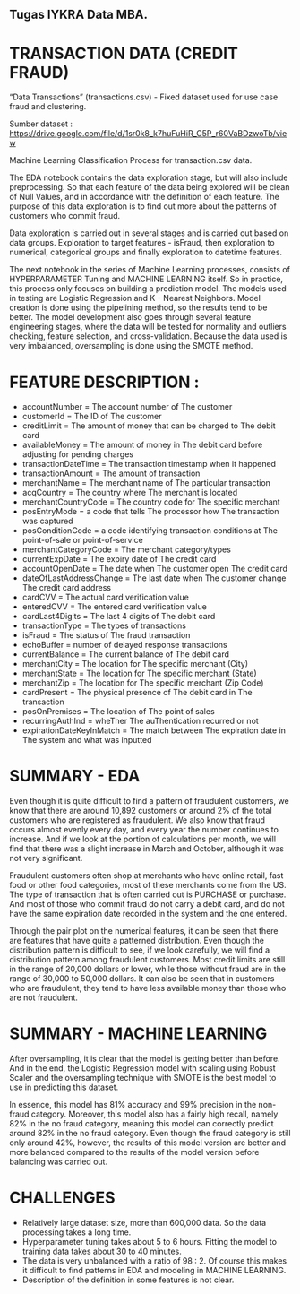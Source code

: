 ## Tugas IYKRA Data MBA.

# TRANSACTION DATA (CREDIT FRAUD)

“Data Transactions” (transactions.csv) - Fixed dataset used for use case fraud and clustering.

Sumber dataset : https://drive.google.com/file/d/1sr0k8_k7huFuHiR_C5P_r60VaBDzwoTb/view

Machine Learning Classification Process for transaction.csv data.

The EDA notebook contains the data exploration stage, but will also include preprocessing. So that each feature of the data being explored will be clean of Null Values, and in accordance with the definition of each feature. The purpose of this data exploration is to find out more about the patterns of customers who commit fraud.

Data exploration is carried out in several stages and is carried out based on data groups. Exploration to target features - isFraud, then exploration to numerical, categorical groups and finally exploration to datetime features.

The next notebook in the series of Machine Learning processes, consists of HYPERPARAMETER Tuning and MACHINE LEARNING itself. So in practice, this process only focuses on building a prediction model. The models used in testing are Logistic Regression and K - Nearest Neighbors. Model creation is done using the pipelining method, so the results tend to be better. The model development also goes through several feature engineering stages, where the data will be tested for normality and outliers checking, feature selection, and cross-validation. Because the data used is very imbalanced, oversampling is done using the SMOTE method.


# FEATURE DESCRIPTION :

- accountNumber             = The account number of The customer
- customerId    =  The ID of The customer
- creditLimit               =  The amount of money that can be charged to The debit card
- availableMoney        = The amount of money in The debit card before adjusting for pending charges      
- transactionDateTime       = The transaction timestamp when it happened
- transactionAmount        = The amount of transaction 
- merchantName          = The merchant name of The particular transaction
- acqCountry             = The country where The merchant is located
- merchantCountryCode    = The country code for The specific merchant
- posEntryMode        = a code that tells The processor how The transaction was captured
- posConditionCode   = a code identifying transaction conditions at The point-of-sale or point-of-service
- merchantCategoryCode    = The merchant category/types
- currentExpDate       =  The expiry date of The credit card
- accountOpenDate      = The date when The customer open The credit card
- dateOfLastAddressChange    = The last date when The customer change The credit card address
- cardCVV = The actual card verification value
- enteredCVV       = The entered card verification value
- cardLast4Digits     = The last 4 digits of The debit card
- transactionType        = The types of transactions
- isFraud      = The status of The fraud transaction
- echoBuffer    = number of delayed response transactions
- currentBalance =  The current balance of The debit card
- merchantCity = The location for The specific merchant (City)
- merchantState   = The location for The specific merchant (State)
- merchantZip = The location for The specific merchant (Zip Code)           
- cardPresent =     The physical presence of The debit card in The transaction
- posOnPremises = The location of The point of sales          
- recurringAuthInd  = wheTher The auThentication recurred or not
- expirationDateKeyInMatch = The match between The expiration date in The system and what was inputted

# SUMMARY - EDA 


Even though it is quite difficult to find a pattern of fraudulent customers, we know that there are around 10,892 customers or around 2% of the total customers who are registered as fraudulent. We also know that fraud occurs almost evenly every day, and every year the number continues to increase. And if we look at the portion of calculations per month, we will find that there was a slight increase in March and October, although it was not very significant.

Fraudulent customers often shop at merchants who have online retail, fast food or other food categories, most of these merchants come from the US. The type of transaction that is often carried out is PURCHASE or purchase. And most of those who commit fraud do not carry a debit card, and do not have the same expiration date recorded in the system and the one entered.

Through the pair plot on the numerical features, it can be seen that there are features that have quite a patterned distribution. Even though the distribution pattern is difficult to see, if we look carefully, we will find a distribution pattern among fraudulent customers. Most credit limits are still in the range of 20,000 dollars or lower, while those without fraud are in the range of 30,000 to 50,000 dollars. It can also be seen that in customers who are fraudulent, they tend to have less available money than those who are not fraudulent.


# SUMMARY - MACHINE LEARNING

After oversampling, it is clear that the model is getting better than before. And in the end, the Logistic Regression model with scaling using Robust Scaler and the oversampling technique with SMOTE is the best model to use in predicting this dataset.

In essence, this model has 81% accuracy and 99% precision in the non-fraud category. Moreover, this model also has a fairly high recall, namely 82% in the no fraud category, meaning this model can correctly predict around 82% in the no fraud category. Even though the fraud category is still only around 42%, however, the results of this model version are better and more balanced compared to the results of the model version before balancing was carried out.

# CHALLENGES 

- Relatively large dataset size, more than 600,000 data. So the data processing takes a long time.
- Hyperparameter tuning takes about 5 to 6 hours. Fitting the model to training data takes about 30 to 40 minutes.
- The data is very unbalanced with a ratio of 98 : 2. Of course this makes it difficult to find patterns in EDA and modeling in MACHINE LEARNING.
- Description of the definition in some features is not clear.

